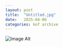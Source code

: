 ```yaml
---
layout:	post
title:	"Untitled.jpg"
date:	2025-04-06
categories:	kof archive
---
```


![Image Alt](https://k0f.github.io/assets/Untitled.jpg)